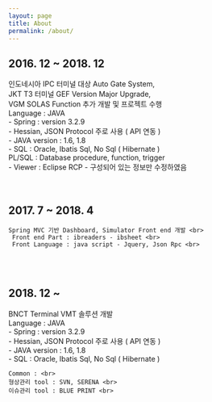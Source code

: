 ```yaml
---
layout: page
title: About
permalink: /about/
---
```


<html>
 <body>
  <div> <h2> 2016. 12 ~ 2018. 12 </h2> </div>
    인도네시아 IPC 터미널 대상 Auto Gate System, <br>
    JKT T3 터미널 GEF Version Major Upgrade, <br>
    VGM SOLAS Function 추가 개발 및 프로젝트 수행 <br>
     Language : JAVA <br>
      - Spring : version 3.2.9 <br>
      - Hessian, JSON Protocol 주로 사용 ( API 연동 ) <br>
      - JAVA version : 1.6, 1.8 <br>
      - SQL : Oracle, Ibatis Sql, No Sql ( Hibernate ) <br>
              PL/SQL : Database procedure, function, trigger <br>
      - Viewer : Eclipse RCP - 구성되어 있는 정보만 수정하였음 <br>

<br>
<br>
  <div> <h2> 2017. 7 ~ 2018. 4 </h2> </div>

    Spring MVC 기반 Dashboard, Simulator Front end 개발 <br>
     Front end Part : ibreaders - ibsheet <br>
     Front Language : java script - Jquery, Json Rpc <br>

<br>
<br>
  <div> <h2> 2018. 12 ~  </h2> </div>
    BNCT Terminal VMT 솔루션 개발 <br>
     Language : JAVA <br>
      - Spring : version 3.2.9 <br>
      - Hessian, JSON Protocol 주로 사용 ( API 연동 ) <br>
      - JAVA version : 1.6, 1.8 <br>
      - SQL : Oracle, Ibatis Sql, No Sql ( Hibernate ) <br>


    Common : <br>
    형상관리 tool : SVN, SERENA <br>
    이슈관리 tool : BLUE PRINT <br>

  </body>
</html>
